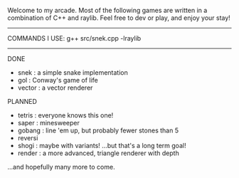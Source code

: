 Welcome to my arcade.
Most of the following games are written in a combination of C++ and raylib.
Feel free to dev or play, and enjoy your stay!

-----
COMMANDS I USE:
g++ src/snek.cpp -lraylib

-----

DONE
- snek   : a simple snake implementation
- gol    : Conway's game of life
- vector : a vector renderer

PLANNED
- tetris : everyone knows this one!
- saper  : minesweeper
- gobang : line 'em up, but probably fewer stones than 5
- reversi
- shogi  : maybe with variants! ...but that's a long term goal!
- render : a more advanced, triangle renderer with depth

...and hopefully many more to come.
